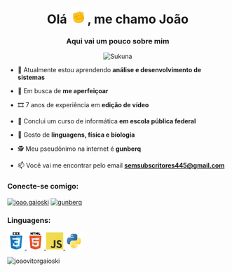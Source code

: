 <h1 align="center">Olá <img src="readme_archives/hello.webp" alt="Ola" height="40" width="40">, me chamo João</h1>

<h3 align="center">Aqui vai um pouco sobre mim</h3>
<p align="center">
  <img src="sukuna.gif" alt="Sukuna" height="144" width="324">
</p>

- 🌱 Atualmente estou aprendendo **análise e desenvolvimento de sistemas**

- 🔭 Em busca de **me aperfeiçoar**

- 🎞️ 7 anos de experiência em **edição de vídeo**

- 📕 Conclui um curso de informática **em escola pública federal**
  
- 💬 Gosto de **linguagens, física e biologia**
  
- 🕵 Meu pseudônimo na internet é **gunberq**

- 📫 Você vai me encontrar pelo email **semsubscritores445@gmail.com**

<h3 align="left">Conecte-se comigo:</h3>
<p align="left">
<a href="https://instagram.com/joao.gaioski" target="blank"><img align="center" src="https://raw.githubusercontent.com/rahuldkjain/github-profile-readme-generator/master/src/images/icons/Social/instagram.svg" alt="joao.gaioski" height="30" width="40" /></a>
<a href="https://www.youtube.com/@gunberq" target="blank"><img align="center" src="https://raw.githubusercontent.com/rahuldkjain/github-profile-readme-generator/master/src/images/icons/Social/youtube.svg" alt="gunberq" height="30" width="40" /></a>
</p>

<h3 align="left">Linguagens:</h3>
<p align="left"> <a href="https://www.w3schools.com/css/" target="_blank" rel="noreferrer"> <img src="https://raw.githubusercontent.com/devicons/devicon/master/icons/css3/css3-original-wordmark.svg" alt="css3" width="40" height="40"/> </a> <a href="https://www.w3.org/html/" target="_blank" rel="noreferrer"> <img src="https://raw.githubusercontent.com/devicons/devicon/master/icons/html5/html5-original-wordmark.svg" alt="html5" width="40" height="40"/> </a> <a href="https://developer.mozilla.org/en-US/docs/Web/JavaScript" target="_blank" rel="noreferrer"> <img src="https://raw.githubusercontent.com/devicons/devicon/master/icons/javascript/javascript-original.svg" alt="javascript" width="40" height="40"/> </a> <a href="https://www.python.org" target="_blank" rel="noreferrer"> <img src="https://raw.githubusercontent.com/devicons/devicon/master/icons/python/python-original.svg" alt="python" width="40" height="40"/> </a> </p>

<p align="left"> <img src="https://komarev.com/ghpvc/?username=joaovitorgaioski&label=Profile%20views&color=0e75b6&style=flat" alt="joaovitorgaioski" /> </p>

<!---
joaovitorgaioski/joaovitorgaioski is a ✨ special ✨ repository because its `README.md` (this file) appears on your GitHub profile.
You can click the Preview link to take a look at your changes.
--->
